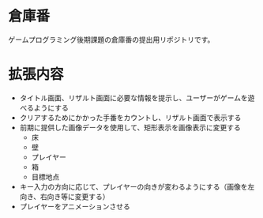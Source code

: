 # 倉庫番
ゲームプログラミング後期課題の倉庫番の提出用リポジトリです。

# 拡張内容
- タイトル画面、リザルト画面に必要な情報を提示し、ユーザーがゲームを遊べるようにする
- クリアするためにかかった手番をカウントし、リザルト画面で表示する
- 前期に提供した画像データを使用して、矩形表示を画像表示に変更する
  - 床
  - 壁
  - プレイヤー
  - 箱
  - 目標地点
- キー入力の方向に応じて、プレイヤーの向きが変わるようにする（画像を左向き、右向き等に変更する）
- プレイヤーをアニメーションさせる
